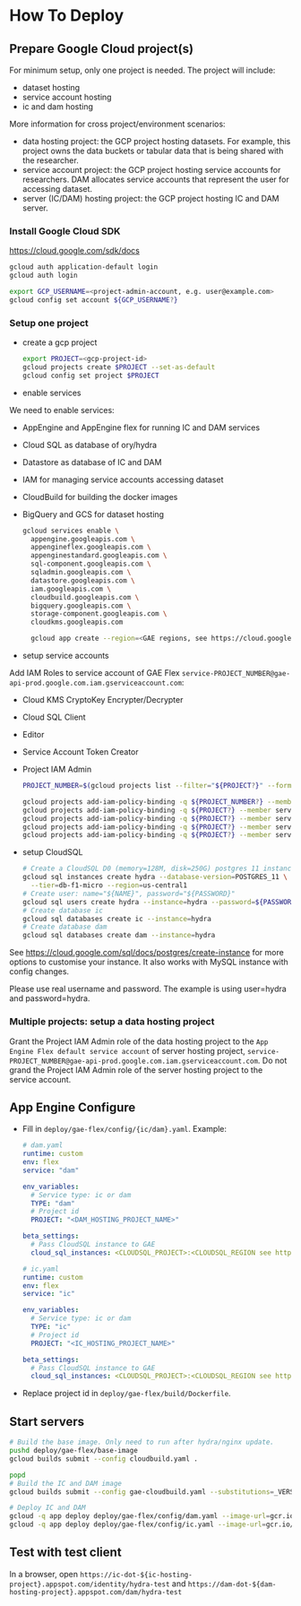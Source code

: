 # How To Deploy

## Prepare Google Cloud project(s)

For minimum setup, only one project is needed. The project will include:

- dataset hosting
- service account hosting
- ic and dam hosting

More information for cross project/environment scenarios:

- data hosting project: the GCP project hosting datasets. For example, this project owns the data buckets or tabular data that is being shared with the researcher.
- service account project: the GCP project hosting service accounts for
  researchers. DAM allocates service accounts that represent the user for accessing dataset.
- server (IC/DAM) hosting project: the GCP project hosting IC and DAM server.

### Install Google Cloud SDK

https://cloud.google.com/sdk/docs

```bash
gcloud auth application-default login
gcloud auth login

export GCP_USERNAME=<project-admin-account, e.g. user@example.com>
gcloud config set account ${GCP_USERNAME?}
```

### Setup one project

- create a gcp project

  ```bash
  export PROJECT=<gcp-project-id>
  gcloud projects create $PROJECT --set-as-default
  gcloud config set project $PROJECT
  ```

- enable services

We need to enable services:

- AppEngine and AppEngine flex for running IC and DAM services
- Cloud SQL as database of ory/hydra
- Datastore as database of IC and DAM
- IAM for managing service accounts accessing dataset
- CloudBuild for building the docker images
- BigQuery and GCS for dataset hosting

  ```bash
  gcloud services enable \
    appengine.googleapis.com \
    appengineflex.googleapis.com \
    appenginestandard.googleapis.com \
    sql-component.googleapis.com \
    sqladmin.googleapis.com \
    datastore.googleapis.com \
    iam.googleapis.com \
    cloudbuild.googleapis.com \
    bigquery.googleapis.com \
    storage-component.googleapis.com \
    cloudkms.googleapis.com

    gcloud app create --region=<GAE regions, see https://cloud.google.com/appengine/docs/locations>
  ```

- setup service accounts

Add IAM Roles to service account of GAE Flex `service-PROJECT_NUMBER@gae-api-prod.google.com.iam.gserviceaccount.com`:

- Cloud KMS CryptoKey Encrypter/Decrypter
- Cloud SQL Client
- Editor
- Service Account Token Creator
- Project IAM Admin

  ```bash
  PROJECT_NUMBER=$(gcloud projects list --filter="${PROJECT?}" --format="value(PROJECT_NUMBER)")

  gcloud projects add-iam-policy-binding -q ${PROJECT_NUMBER?} --member serviceAccount:service-${PROJECT_NUMBER?}@gae-api-prod.google.com.iam.gserviceaccount.com --role roles/cloudkms.cryptoKeyEncrypterDecrypter
  gcloud projects add-iam-policy-binding -q ${PROJECT?} --member serviceAccount:service-${PROJECT_NUMBER?}@gae-api-prod.google.com.iam.gserviceaccount.com --role roles/cloudsql.client
  gcloud projects add-iam-policy-binding -q ${PROJECT?} --member serviceAccount:service-${PROJECT_NUMBER?}@gae-api-prod.google.com.iam.gserviceaccount.com --role roles/editor
  gcloud projects add-iam-policy-binding -q ${PROJECT?} --member serviceAccount:service-${PROJECT_NUMBER?}@gae-api-prod.google.com.iam.gserviceaccount.com --role roles/iam.serviceAccountTokenCreator
  gcloud projects add-iam-policy-binding -q ${PROJECT?} --member serviceAccount:service-${PROJECT_NUMBER?}@gae-api-prod.google.com.iam.gserviceaccount.com --role roles/resourcemanager.projectIamAdmin
  ```

- setup CloudSQL

  ```bash
  # Create a CloudSQL D0 (memory=128M, disk=250G) postgres 11 instance in us-central-1.
  gcloud sql instances create hydra --database-version=POSTGRES_11 \
    --tier=db-f1-micro --region=us-central1
  # Create user: name="${NAME}", password="${PASSWORD}"
  gcloud sql users create hydra --instance=hydra --password=${PASSWORD?}
  # Create database ic
  gcloud sql databases create ic --instance=hydra
  # Create database dam
  gcloud sql databases create dam --instance=hydra
  ```

See https://cloud.google.com/sql/docs/postgres/create-instance for more options to customise your instance. It also works with MySQL instance with config changes.

Please use real username and password. The example is using user=hydra and password=hydra.

### Multiple projects: setup a data hosting project

Grant the Project IAM Admin role of the data hosting project to the `App Engine Flex default service account` of server hosting project, `service-PROJECT_NUMBER@gae-api-prod.google.com.iam.gserviceaccount.com`. Do not grand the Project IAM Admin role of the server hosting project to the service account.

## App Engine Configure

- Fill in `deploy/gae-flex/config/{ic/dam}.yaml`. Example:

  ```yaml
  # dam.yaml
  runtime: custom
  env: flex
  service: "dam"

  env_variables:
    # Service type: ic or dam
    TYPE: "dam"
    # Project id
    PROJECT: "<DAM_HOSTING_PROJECT_NAME>"

  beta_settings:
    # Pass CloudSQL instance to GAE
    cloud_sql_instances: <CLOUDSQL_PROJECT>:<CLOUDSQL_REGION see https://cloud.google.com/sql/docs/mysql/locations>:<ClOUDSQL_INSTANCE>=tcp:1234

  # ic.yaml
  runtime: custom
  env: flex
  service: "ic"

  env_variables:
    # Service type: ic or dam
    TYPE: "ic"
    # Project id
    PROJECT: "<IC_HOSTING_PROJECT_NAME>"

  beta_settings:
    # Pass CloudSQL instance to GAE
    cloud_sql_instances: <CLOUDSQL_PROJECT>:<CLOUDSQL_REGION see https://cloud.google.com/sql/docs/mysql/locations>:<ClOUDSQL_INSTANCE>=tcp:1234
  ```

- Replace project id in `deploy/gae-flex/build/Dockerfile`.

## Start servers

```bash
# Build the base image. Only need to run after hydra/nginx update.
pushd deploy/gae-flex/base-image
gcloud builds submit --config cloudbuild.yaml .

popd
# Build the IC and DAM image
gcloud builds submit --config gae-cloudbuild.yaml --substitutions=_VERSION_=latest

# Deploy IC and DAM
gcloud -q app deploy deploy/gae-flex/config/dam.yaml --image-url=gcr.io/${PROJECT?}/hcls-fa-gae:latest
gcloud -q app deploy deploy/gae-flex/config/ic.yaml --image-url=gcr.io/${PROJECT?}/hcls-fa-gae:latest
```

## Test with test client

In a browser, open `https://ic-dot-${ic-hosting-project}.appspot.com/identity/hydra-test` and `https://dam-dot-${dam-hosting-project}.appspot.com/dam/hydra-test`
